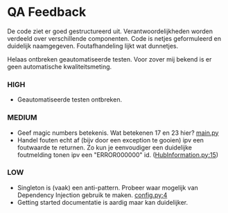 # QA Feedback

De code ziet er goed gestructureerd uit. Verantwoordelijkheden worden verdeeld over verschillende componenten. Code is netjes geformuleerd en duidelijk naamgegeven. Foutafhandeling lijkt wat dunnetjes.

Helaas ontbreken geautomatiseerde testen. Voor zover mij bekend is er geen automatische kwaliteitsmeting.

### HIGH

- Geautomatiseerde testen ontbreken.

### MEDIUM

- Geef magic numbers betekenis. Wat betekenen 17 en 23 hier? [main.py](https://github.com/Badmuts/hsleiden-ipsenh-sensor/blob/master/src/main.py#L19)
- Handel fouten echt af (bijv door een exception te gooien) ipv een foutwaarde te returnen. Zo kun je eenvoudiger een duidelijke foutmelding tonen ipv een "ERROR000000" id. ([HubInformation.py:15](https://github.com/Badmuts/hsleiden-ipsenh-sensor/blob/master/src/hub/HubInformation.py#L15))

### LOW

- Singleton is (vaak) een anti-pattern. Probeer waar mogelijk van Dependency Injection gebruik te maken. [config.py:4](https://github.com/Badmuts/hsleiden-ipsenh-sensor/blob/master/src/config/config.py#L4)
- Getting started documentatie is aardig maar kan duidelijker.
